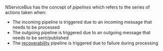 NServiceBus has the concept of _pipelines_ which refers to the series of actions taken when:

* The incoming pipeline is triggered due to an incoming message that needs to be processed
* The outgoing pipeline is triggered due to an outgoing message that needs to be sent/published
* The [recoverability](/nservicebus/recoverability/) pipeline is triggered due to failure during processing 
